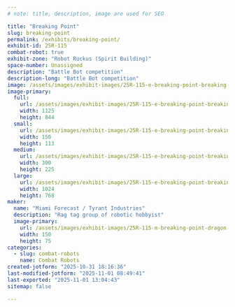 ```yaml
---
# note: title, description, image are used for SEO

title: "Breaking Point"
slug: breaking-point
permalink: /exhibits/breaking-point/
exhibit-id: 25R-115
combat-robot: true
exhibit-zone: "Robot Ruckus (Spirit Building)"
space-number: Unassigned
description: "Battle Bot competition"
description-long: "Battle Bot competition"
image: /assets/images/exhibit-images/25R-115-e-breaking-point-breaking-point-300x225.JPG
image-primary: 
  full:
    url: /assets/images/exhibit-images/25R-115-e-breaking-point-breaking-point-full.JPG
    width: 1125
    height: 844
  small:
    url: /assets/images/exhibit-images/25R-115-e-breaking-point-breaking-point-150x113.JPG
    width: 150
    height: 113
  medium:
    url: /assets/images/exhibit-images/25R-115-e-breaking-point-breaking-point-300x225.JPG
    width: 300
    height: 225
  large:
    url: /assets/images/exhibit-images/25R-115-e-breaking-point-breaking-point-1024x768.JPG
    width: 1024
    height: 768
maker: 
  name: "Miami Forecast / Tyrant Industries"
  description: "Rag tag group of robotic hobbyist"
  image-primary:
    url: /assets/images/exhibit-images/25R-115-m-breaking-point-dragon-tyrnat-indus-300x150.png
    width: 150
    height: 75
categories: 
  - slug: combat-robots
    name: Combat Robots
created-jotform: "2025-10-31 18:16:36"
last-modified-jotform: "2025-11-01 08:49:41"
last-exported: "2025-11-01 13:04:43"
sitemap: false

---
```

